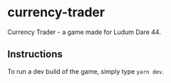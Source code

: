# currency-trader
Currency Trader - a game made for Ludum Dare 44.

## Instructions
To run a dev build of the game, simply type `yarn dev`.
